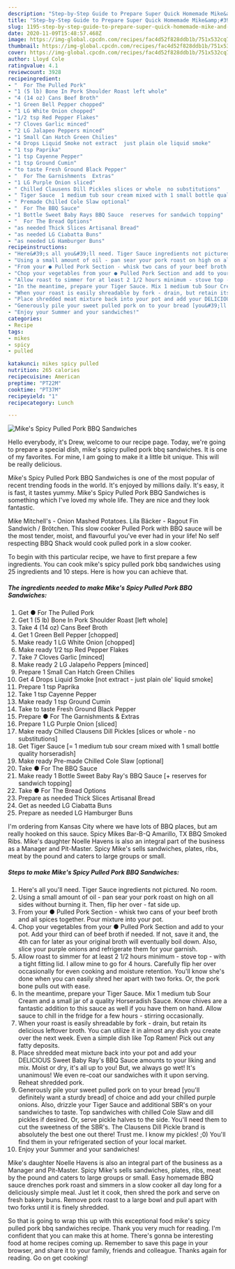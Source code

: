 ```yaml
---
description: "Step-by-Step Guide to Prepare Super Quick Homemade Mike&amp;#39;s Spicy Pulled Pork BBQ Sandwiches"
title: "Step-by-Step Guide to Prepare Super Quick Homemade Mike&amp;#39;s Spicy Pulled Pork BBQ Sandwiches"
slug: 1195-step-by-step-guide-to-prepare-super-quick-homemade-mike-and-39-s-spicy-pulled-pork-bbq-sandwiches
date: 2020-11-09T15:48:57.468Z
image: https://img-global.cpcdn.com/recipes/fac4d52f828ddb1b/751x532cq70/mikes-spicy-pulled-pork-bbq-sandwiches-recipe-main-photo.jpg
thumbnail: https://img-global.cpcdn.com/recipes/fac4d52f828ddb1b/751x532cq70/mikes-spicy-pulled-pork-bbq-sandwiches-recipe-main-photo.jpg
cover: https://img-global.cpcdn.com/recipes/fac4d52f828ddb1b/751x532cq70/mikes-spicy-pulled-pork-bbq-sandwiches-recipe-main-photo.jpg
author: Lloyd Cole
ratingvalue: 4.1
reviewcount: 3928
recipeingredient:
- "  For The Pulled Pork"
- "1 (5 lb) Bone In Pork Shoulder Roast left whole"
- "4 (14 oz) Cans Beef Broth"
- "1 Green Bell Pepper chopped"
- "1 LG White Onion chopped"
- "1/2 tsp Red Pepper Flakes"
- "7 Cloves Garlic minced"
- "2 LG Jalapeo Peppers minced"
- "1 Small Can Hatch Green Chilies"
- "4 Drops Liquid Smoke not extract  just plain ole liquid smoke"
- "1 tsp Paprika"
- "1 tsp Cayenne Pepper"
- "1 tsp Ground Cumin"
- "to taste Fresh Ground Black Pepper"
- "  For The Garnishments  Extras"
- "1 LG Purple Onion sliced"
- " Chilled Clausens Dill Pickles slices or whole  no substitutions"
- " Tiger Sauce  1 medium tub sour cream mixed with 1 small bottle quality horseradish"
- " Premade Chilled Cole Slaw optional"
- "  For The BBQ Sauce"
- "1 Bottle Sweet Baby Rays BBQ Sauce  reserves for sandwich topping"
- "  For The Bread Options"
- "as needed Thick Slices Artisanal Bread"
- "as needed LG Ciabatta Buns"
- "as needed LG Hamburger Buns"
recipeinstructions:
- "Here&#39;s all you&#39;ll need. Tiger Sauce ingredients not pictured. No room."
- "Using a small amount of oil - pan sear your pork roast on high on all sides without burning it. Then, flip her over - fat side up."
- "From your ● Pulled Pork Section - whisk two cans of your beef broth and all spices together. Pour mixture into your pot."
- "Chop your vegetables from your ● Pulled Pork Section and add to your pot. Add your third can of beef broth if needed. If not, save it and, the 4th can for later as your original broth will eventually boil down. Also, slice your purple onions and refrigerate them for your garnish."
- "Allow roast to simmer for at least 2 1/2 hours minimum - stove top - with a tight fitting lid. I allow mine to go for 4 hours. Carefully flip her over occasionally for even cooking and moisture retention. You&#39;ll know she&#39;s done when you can easily shred her apart with two forks. Or, the pork bone pulls out with ease."
- "In the meantime, prepare your Tiger Sauce. Mix 1 medium tub Sour Cream and a small jar of a quality Horseradish Sauce. Know chives are a fantastic addition to this sauce as well if you have them on hand. Allow sauce to chill in the fridge for a few hours - stirring occasionally."
- "When your roast is easily shreadable by fork - drain, but retain its delicious leftover broth. You can utilize it in almost any dish you create over the next week. Even a simple dish like Top Ramen! Pick out any fatty deposits."
- "Place shredded meat mixture back into your pot and add your DELICIOUS Sweet Baby Ray&#39;s BBQ Sauce amounts to your liking and mix. Moist or dry, it&#39;s all up to you! But, we always go wet! It&#39;s unanimous! We even re-coat our sandwiches with it upon serving. Reheat shredded pork."
- "Generously pile your sweet pulled pork on to your bread [you&#39;ll definitely want a sturdy bread] of choice and add your chilled purple onions. Also, drizzle your Tiger Sauce and additional SBR&#39;s on your sandwiches to taste. Top sandwiches with chilled Cole Slaw and dill pickles if desired. Or, serve pickle halves to the side. You&#39;ll need them to cut the sweetness of the SBR&#39;s. The Clausens Dill Pickle brand is absolutely the best one out there! Trust me. I know my pickles! ;0) You&#39;ll find them in your refrigerated section of your local market."
- "Enjoy your Summer and your sandwiches!"
categories:
- Recipe
tags:
- mikes
- spicy
- pulled

katakunci: mikes spicy pulled 
nutrition: 265 calories
recipecuisine: American
preptime: "PT22M"
cooktime: "PT37M"
recipeyield: "1"
recipecategory: Lunch

---
```



![Mike&#39;s Spicy Pulled Pork BBQ Sandwiches](https://img-global.cpcdn.com/recipes/fac4d52f828ddb1b/751x532cq70/mikes-spicy-pulled-pork-bbq-sandwiches-recipe-main-photo.jpg)

Hello everybody, it's Drew, welcome to our recipe page. Today, we're going to prepare a special dish, mike&#39;s spicy pulled pork bbq sandwiches. It is one of my favorites. For mine, I am going to make it a little bit unique. This will be really delicious.

Mike&#39;s Spicy Pulled Pork BBQ Sandwiches is one of the most popular of recent trending foods in the world. It's enjoyed by millions daily. It's easy, it is fast, it tastes yummy. Mike&#39;s Spicy Pulled Pork BBQ Sandwiches is something which I've loved my whole life. They are nice and they look fantastic.

Mike Mitchell&#39;s - Onion Mashed Potatoes. Lila Bäcker - Ragout Fin Sandwich / Brötchen. This slow cooker Pulled Pork with BBQ sauce will be the most tender, moist, and flavourful you&#39;ve ever had in your life! No self respecting BBQ Shack would cook pulled pork in a slow cooker.


To begin with this particular recipe, we have to first prepare a few ingredients. You can cook mike&#39;s spicy pulled pork bbq sandwiches using 25 ingredients and 10 steps. Here is how you can achieve that.

<!--inarticleads1-->

##### The ingredients needed to make Mike&#39;s Spicy Pulled Pork BBQ Sandwiches:

1. Get  ● For The Pulled Pork
1. Get 1 (5 lb) Bone In Pork Shoulder Roast [left whole]
1. Take 4 (14 oz) Cans Beef Broth
1. Get 1 Green Bell Pepper [chopped]
1. Make ready 1 LG White Onion [chopped]
1. Make ready 1/2 tsp Red Pepper Flakes
1. Take 7 Cloves Garlic [minced]
1. Make ready 2 LG Jalapeño Peppers [minced]
1. Prepare 1 Small Can Hatch Green Chilies
1. Get 4 Drops Liquid Smoke [not extract - just plain ole&#39; liquid smoke]
1. Prepare 1 tsp Paprika
1. Take 1 tsp Cayenne Pepper
1. Make ready 1 tsp Ground Cumin
1. Take to taste Fresh Ground Black Pepper
1. Prepare  ● For The Garnishments &amp; Extras
1. Prepare 1 LG Purple Onion [sliced]
1. Make ready  Chilled Clausens Dill Pickles [slices or whole - no substitutions]
1. Get  Tiger Sauce [= 1 medium tub sour cream mixed with 1 small bottle quality horseradish]
1. Make ready  Pre-made Chilled Cole Slaw [optional]
1. Take  ● For The BBQ Sauce
1. Make ready 1 Bottle Sweet Baby Ray&#39;s BBQ Sauce [+ reserves for sandwich topping]
1. Take  ● For The Bread Options
1. Prepare as needed Thick Slices Artisanal Bread
1. Get as needed LG Ciabatta Buns
1. Prepare as needed LG Hamburger Buns


I&#39;m ordering from Kansas City where we have lots of BBQ places, but am really hooked on this sauce. Spicy Mikes Bar-B-Q Amarillo, TX BBQ Smoked Ribs. Mike&#39;s daughter Noelle Havens is also an integral part of the business as a Manager and Pit-Master. Spicy Mike&#39;s sells sandwiches, plates, ribs, meat by the pound and caters to large groups or small. 

<!--inarticleads2-->

##### Steps to make Mike&#39;s Spicy Pulled Pork BBQ Sandwiches:

1. Here&#39;s all you&#39;ll need. Tiger Sauce ingredients not pictured. No room.
1. Using a small amount of oil - pan sear your pork roast on high on all sides without burning it. Then, flip her over - fat side up.
1. From your ● Pulled Pork Section - whisk two cans of your beef broth and all spices together. Pour mixture into your pot.
1. Chop your vegetables from your ● Pulled Pork Section and add to your pot. Add your third can of beef broth if needed. If not, save it and, the 4th can for later as your original broth will eventually boil down. Also, slice your purple onions and refrigerate them for your garnish.
1. Allow roast to simmer for at least 2 1/2 hours minimum - stove top - with a tight fitting lid. I allow mine to go for 4 hours. Carefully flip her over occasionally for even cooking and moisture retention. You&#39;ll know she&#39;s done when you can easily shred her apart with two forks. Or, the pork bone pulls out with ease.
1. In the meantime, prepare your Tiger Sauce. Mix 1 medium tub Sour Cream and a small jar of a quality Horseradish Sauce. Know chives are a fantastic addition to this sauce as well if you have them on hand. Allow sauce to chill in the fridge for a few hours - stirring occasionally.
1. When your roast is easily shreadable by fork - drain, but retain its delicious leftover broth. You can utilize it in almost any dish you create over the next week. Even a simple dish like Top Ramen! Pick out any fatty deposits.
1. Place shredded meat mixture back into your pot and add your DELICIOUS Sweet Baby Ray&#39;s BBQ Sauce amounts to your liking and mix. Moist or dry, it&#39;s all up to you! But, we always go wet! It&#39;s unanimous! We even re-coat our sandwiches with it upon serving. Reheat shredded pork.
1. Generously pile your sweet pulled pork on to your bread [you&#39;ll definitely want a sturdy bread] of choice and add your chilled purple onions. Also, drizzle your Tiger Sauce and additional SBR&#39;s on your sandwiches to taste. Top sandwiches with chilled Cole Slaw and dill pickles if desired. Or, serve pickle halves to the side. You&#39;ll need them to cut the sweetness of the SBR&#39;s. The Clausens Dill Pickle brand is absolutely the best one out there! Trust me. I know my pickles! ;0) You&#39;ll find them in your refrigerated section of your local market.
1. Enjoy your Summer and your sandwiches!


Mike&#39;s daughter Noelle Havens is also an integral part of the business as a Manager and Pit-Master. Spicy Mike&#39;s sells sandwiches, plates, ribs, meat by the pound and caters to large groups or small. Easy homemade BBQ sauce drenches pork roast and simmers in a slow cooker all day long for a deliciously simple meal. Just let it cook, then shred the pork and serve on fresh bakery buns. Remove pork roast to a large bowl and pull apart with two forks until it is finely shredded. 

So that is going to wrap this up with this exceptional food mike&#39;s spicy pulled pork bbq sandwiches recipe. Thank you very much for reading. I'm confident that you can make this at home. There's gonna be interesting food at home recipes coming up. Remember to save this page in your browser, and share it to your family, friends and colleague. Thanks again for reading. Go on get cooking!
